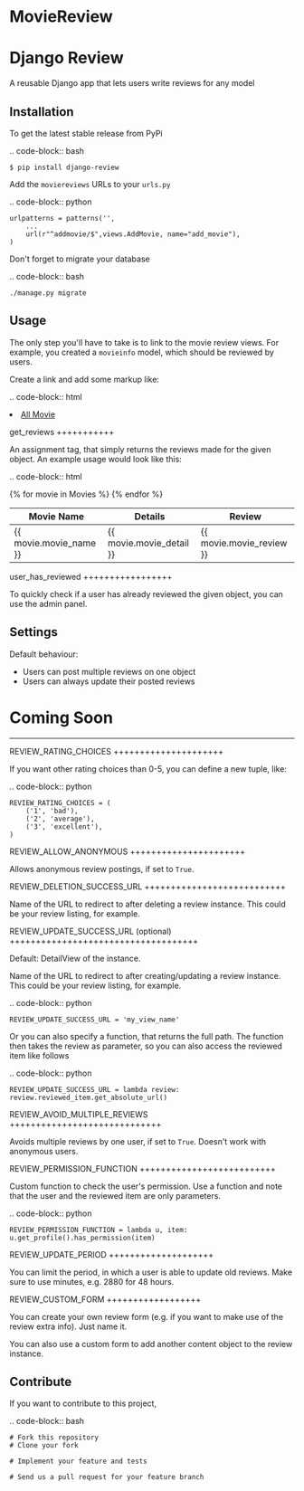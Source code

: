 # MovieReview

Django Review
=============

A reusable Django app that lets users write reviews for any model

Installation
------------

To get the latest stable release from PyPi

.. code-block:: bash

    $ pip install django-review


Add the ``moviereviews`` URLs to your ``urls.py``

.. code-block:: python

    urlpatterns = patterns('',
        ...
        url(r"^addmovie/$",views.AddMovie, name="add_movie"),
    )

Don't forget to migrate your database

.. code-block:: bash

    ./manage.py migrate


Usage
-----

The only step you'll have to take is to link to the movie review views. For example,
you created a ``movieinfo`` model, which should be reviewed by users.

Create a link and add some markup like:

.. code-block:: html

<li> <a href="/all_movie">All Movie</a></li>
    


get_reviews
+++++++++++

An assignment tag, that simply returns the reviews made for the given object.
An example usage would look like this:

.. code-block:: html

   <table>
        <thead>
        <th>Movie Name</th>
        <th>Details</th>
        <th>Review</th>
        </thead>
        <tbody>
        {% for movie in Movies %}
        <tr>
        <td>{{ movie.movie_name }}</td>
        <td>{{ movie.movie_detail }}</td>
        <td>{{ movie.movie_review }}</td>
        </tr>
        {% endfor %}
        </tbody>
        </table>


user_has_reviewed
+++++++++++++++++

To quickly check if a user has already reviewed the given object, you can use
the admin panel.



Settings
--------

Default behaviour:


* Users can post multiple reviews on one object
* Users can always update their posted reviews

# Coming Soon
--------

REVIEW_RATING_CHOICES
+++++++++++++++++++++

If you want other rating choices than 0-5, you can define a new tuple, like:

.. code-block:: python

    REVIEW_RATING_CHOICES = (
        ('1', 'bad'),
        ('2', 'average'),
        ('3', 'excellent'),
    )


REVIEW_ALLOW_ANONYMOUS
++++++++++++++++++++++

Allows anonymous review postings, if set to ``True``.


REVIEW_DELETION_SUCCESS_URL
+++++++++++++++++++++++++++

Name of the URL to redirect to after deleting a review instance. This could
be your review listing, for example.


REVIEW_UPDATE_SUCCESS_URL (optional)
++++++++++++++++++++++++++++++++++++

Default: DetailView of the instance.

Name of the URL to redirect to after creating/updating a review instance.
This could be your review listing, for example.

.. code-block:: python

    REVIEW_UPDATE_SUCCESS_URL = 'my_view_name'


Or you can also specify a function, that returns the full path. The function
then takes the review as parameter, so you can also access the reviewed item
like follows

.. code-block:: python

    REVIEW_UPDATE_SUCCESS_URL = lambda review: review.reviewed_item.get_absolute_url()



REVIEW_AVOID_MULTIPLE_REVIEWS
+++++++++++++++++++++++++++++

Avoids multiple reviews by one user, if set to ``True``.
Doesn't work with anonymous users.


REVIEW_PERMISSION_FUNCTION
++++++++++++++++++++++++++

Custom function to check the user's permission. Use a function and note that
the user and the reviewed item are only parameters.

.. code-block:: python

    REVIEW_PERMISSION_FUNCTION = lambda u, item: u.get_profile().has_permission(item)


REVIEW_UPDATE_PERIOD
++++++++++++++++++++

You can limit the period, in which a user is able to update old reviews.
Make sure to use minutes, e.g. 2880 for 48 hours.


REVIEW_CUSTOM_FORM
++++++++++++++++++

You can create your own review form (e.g. if you want to make use of the review
extra info). Just name it.


You can also use a custom form to add another content object to the review
instance.




Contribute
----------

If you want to contribute to this project,

.. code-block:: bash

    # Fork this repository
    # Clone your fork
    
    # Implement your feature and tests
    
    # Send us a pull request for your feature branch
